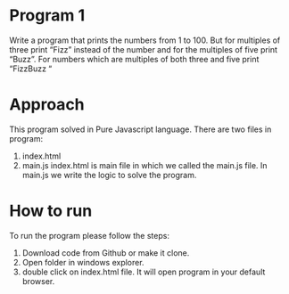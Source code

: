 # Program 1

Write a program that prints the numbers from 1 to 100. But for multiples of three print “Fizz” instead of the number and for the multiples of five print “Buzz”. For numbers which are multiples of both three and five print “FizzBuzz “ 

# Approach
This program solved in Pure Javascript language. There are two files in program:
1) index.html 
2) main.js
index.html is main file in which we called the main.js file. In main.js we write the logic to solve the program. 

# How to run
To run the program please follow the steps:
1) Download code from Github or make it clone.
2) Open folder in windows explorer.
3) double click on index.html file. It will open program in your default browser.

